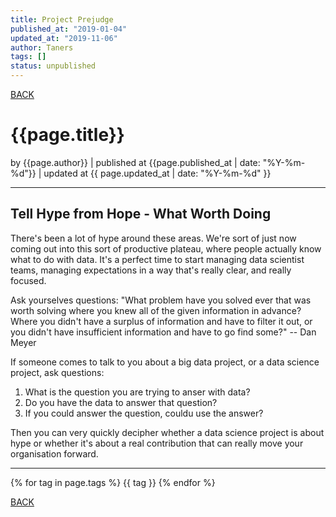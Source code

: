 ```yaml
---
title: Project Prejudge
published_at: "2019-01-04"
updated_at: "2019-11-06"
author: Taners
tags: []
status: unpublished
---
```


[BACK](../)

# {{page.title}}

by {{page.author}} |
published at {{page.published_at | date: "%Y-%m-%d"}} |
updated at {{ page.updated_at | date: "%Y-%m-%d" }}

---

## Tell Hype from Hope - What Worth Doing
There's been a lot of hype around these areas. We're sort of just now coming out into this sort of productive plateau, where people actually know what to do with data. It's a perfect time to start managing data scientist teams, managing expectations in a way that's really clear, and really focused.

Ask yourselves questions:
"What problem have you solved ever that was worth solving where you knew all of the given information in advance? Where you didn't have a surplus of information and have to filter it out, or you didn't have insufficient information and have to go find some?"
    -- Dan Meyer

If someone comes to talk to you about a big data project, or a data science project, ask questions:
1. What is the question you are trying to anser with data?
2. Do you have the data to answer that question?
3. If you could answer the question, couldu use the answer?

Then you can very quickly decipher whether a data science project is about hype or whether it's about a real contribution that can really move your organisation forward.

---

{% for tag in page.tags %}
  {{ tag }}
{% endfor %}

[BACK](../)

